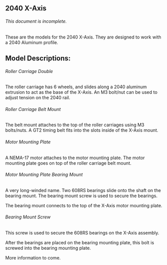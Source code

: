## 2040 X-Axis

###### This document is incomplete.

These are the models for the 2040 X-Axis. They are designed to work with a 2040 Aluminum profile.


## Model Descriptions:

###### Roller Carriage Double

The roller carriage has 6 wheels, and slides along a 2040 aluminum extrusion to act as the base of the X-Axis. An M3 bolt/nut can be used to adjust tension on the 2040 rail.

###### Roller Carriage Belt Mount

The belt mount attaches to the top of the roller carriages using M3 bolts/nuts. A GT2 timing belt fits into the slots inside of the X-Axis mount.

###### Motor Mounting Plate

A NEMA-17 motor attaches to the motor mounting plate. The motor mounting plate goes on top of the roller carriage belt mount.

###### Motor Mounting Plate Bearing Mount

A very long-winded name. Two 608RS bearings slide onto the shaft on the bearing mount. The bearing mount screw is used to secure the bearings.

The bearing mount connects to the top of the X-Axis motor mounting plate.


###### Bearing Mount Screw

This screw is used to secure the 608RS bearings on the X-Axis assembly. 

After the bearings are placed on the bearing mounting plate, this bolt is screwed into the bearing mounting plate.




More information to come.
